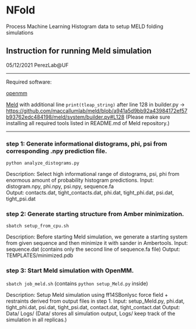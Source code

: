 # NFold
Process Machine Learning Histogram data to setup MELD folding simulations

## Instruction for running Meld simulation
05/12/2021 
PerezLab@UF

----------------------------------------
Required software:

[openmm](https://github.com/pandegroup/openmm)

[Meld](https://github.com/maccallumlab/meld) with additional line 
```print(tleap_string)```
after line 128 in builder.py -> https://github.com/maccallumlab/meld/blob/a941a5d9bb92a43984172ef57b93762edc484198/meld/system/builder.py#L128 (Please make sure installing all required tools listed in README.md of Meld repository.)

-----------------------------------------

### step 1: Generate informational distograms, phi, psi from corresponding .npy prediction file.

```python analyze_distograms.py``` 

Description: Select high informational range of distograms, psi, phi from enormous amount of probability histogram predictions.
Input:  distogram.npy,  phi.npy,  psi.npy, sequence.fa                                      
Output: contacts.dat,  tight_contacts.dat,  phi.dat,  tight_phi.dat,  psi.dat,  tight_psi.dat

### step 2: Generate starting structure from Amber minimization.

```sbatch setup_from_cpu.sh``` 

Description: Before starting Meld simulation, we generate a starting system from given sequence and then minimize it with sander in Ambertools.
Input:  sequence.dat (contains only the second line of sequence.fa file)
Output: TEMPLATES/minimized.pdb

### step 3: Start Meld simulation with OpenMM.

```sbatch job_meld.sh``` (contains ```python setup_Meld.py``` inside)

Description: Setup Meld simulation using ff14SBonlysc force field + restraints derived from output files in step 1.
Input:  setup_Meld.py, phi.dat, tight_phi.dat, psi.dat, tight_psi.dat, contact.dat, tight_contact.dat 
Output: Data/ Logs/ (Data/ stores all simulation output, Logs/ keep track of the simulation in all replicas.)
